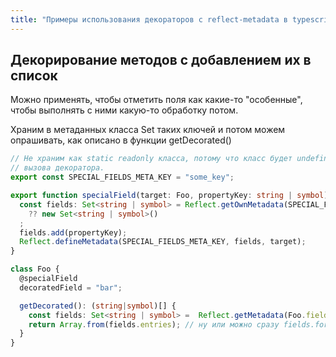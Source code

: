 ```yaml
---
title: "Примеры использования декораторов с reflect-metadata в typescript'е"
---
```


## Декорирование методов c добавлением их в список

Можно применять, чтобы отметить поля как какие-то "особенные", чтобы
выполнять с ними какую-то обработку потом.

Храним в метаданных класса Set таких ключей и потом можем опрашивать, как описано в функции getDecorated()

```typescript
// Не храним как static readonly класса, потому что класс будет undefined в момент
// вызова декоратора.
export const SPECIAL_FIELDS_META_KEY = "some_key";

export function specialField(target: Foo, propertyKey: string | symbol): void {
  const fields: Set<string | symbol> = Reflect.getOwnMetadata(SPECIAL_FIELDS_META_KEY, target)
    ?? new Set<string | symbol>()
  ;
  fields.add(propertyKey);
  Reflect.defineMetadata(SPECIAL_FIELDS_META_KEY, fields, target);
}

class Foo {
  @specialField
  decoratedField = "bar";

  getDecorated(): (string|symbol)[] {
    const fields: Set<string | symbol> =  Reflect.getMetadata(Foo.fieldsMetaKey, this) || [];
    return Array.from(fields.entries); // ну или можно сразу fields.forEach перебрать что надо
  }
}

```